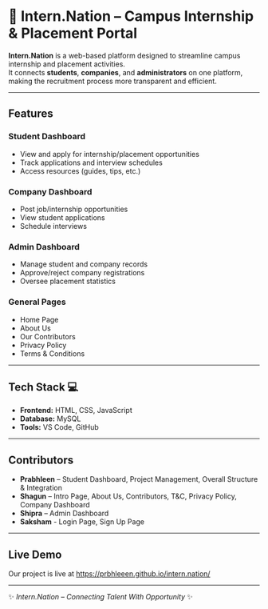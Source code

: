 # 💼 Intern.Nation – Campus Internship & Placement Portal

**Intern.Nation** is a web-based platform designed to streamline campus internship and placement activities.  
It connects **students**, **companies**, and **administrators** on one platform, making the recruitment process more transparent and efficient.  

---

## Features  

### Student Dashboard  
- View and apply for internship/placement opportunities  
- Track applications and interview schedules  
- Access resources (guides, tips, etc.)  

### Company Dashboard  
- Post job/internship opportunities  
- View student applications  
- Schedule interviews  

### Admin Dashboard  
- Manage student and company records  
- Approve/reject company registrations  
- Oversee placement statistics  

### General Pages  
- Home Page  
- About Us  
- Our Contributors  
- Privacy Policy  
- Terms & Conditions  

---

## Tech Stack  💻

- **Frontend:** HTML, CSS, JavaScript  
- **Database:** MySQL  
- **Tools:** VS Code, GitHub  

---

## Contributors  

- **Prabhleen** – Student Dashboard, Project Management, Overall Structure & Integration  
- **Shagun** – Intro Page, About Us, Contributors, T&C, Privacy Policy, Company Dashboard  
- **Shipra** – Admin Dashboard
- **Saksham** - Login Page, Sign Up Page  

---

## Live Demo
Our project is live at https://prbhleeen.github.io/intern.nation/

---

✨ *Intern.Nation – Connecting Talent With Opportunity* ✨
